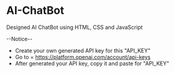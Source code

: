 # AI-ChatBot
Designed AI ChatBot using HTML, CSS and JavaScript

--Notice--
- Create your own generated API key for this "API_KEY"
- Go to = https://platform.openai.com/account/api-keys
- After generated your API key, copy it and paste for "API_KEY"
